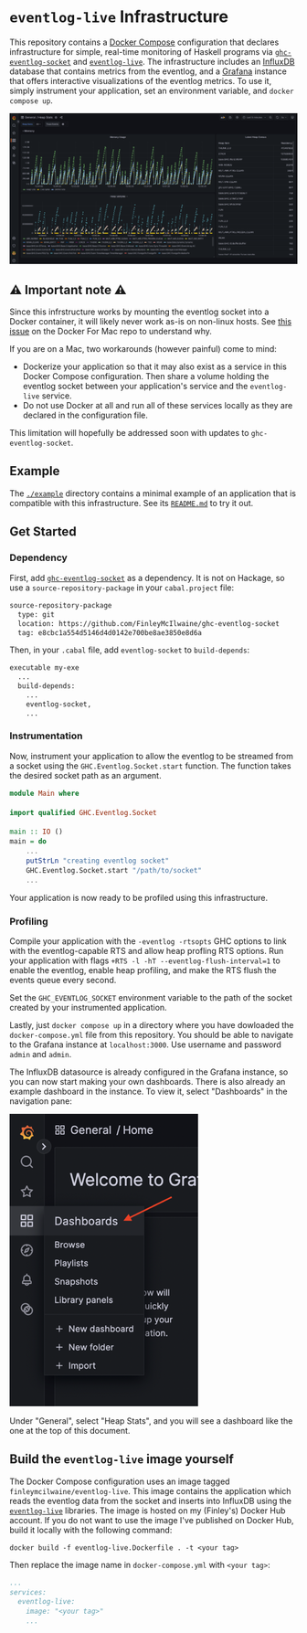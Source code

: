 # `eventlog-live` Infrastructure

This repository contains a [Docker Compose][docs:docker-compose] configuration
that declares infrastructure for simple, real-time monitoring of Haskell
programs via [`ghc-eventlog-socket`][ghc-eventlog-socket] and
[`eventlog-live`][eventlog-live]. The infrastructure includes an
[InfluxDB][docs:influxdb] database that contains metrics from the eventlog, and
a [Grafana][docs:grafana] instance that offers interactive visualizations of the
eventlog metrics. To use it, simply instrument your application, set an
environment variable, and `docker compose up`.

![](./assets/img/dashboard.png)

## :warning: Important note :warning:

Since this infrstructure works by mounting the eventlog socket into a Docker
container, it will likely never work as-is on non-linux hosts. See
[this issue](https://github.com/docker/for-mac/issues/483) on the Docker For Mac
repo to understand why.

If you are on a Mac, two workarounds (however painful) come to mind:
- Dockerize your application so that it may also exist as a service in this
  Docker Compose configuration. Then share a volume holding the eventlog socket
  between your application's service and the `eventlog-live` service.
- Do not use Docker at all and run all of these services locally as they are
  declared in the configuration file.

This limitation will hopefully be addressed soon with updates to
`ghc-eventlog-socket`.

## Example

The [`./example`](./example/) directory contains a minimal example of an
application that is compatible with this infrastructure. See its
[`README.md`](./example/README.md) to try it out.

## Get Started

### Dependency

First, add [`ghc-eventlog-socket`][ghc-eventlog-socket] as a dependency. It is
not on Hackage, so use a `source-repository-package` in your `cabal.project`
file:

```cabal
source-repository-package
  type: git
  location: https://github.com/FinleyMcIlwaine/ghc-eventlog-socket
  tag: e8cbc1a554d5146d4d0142e700be8ae3850e8d6a
```

Then, in your `.cabal` file, add `eventlog-socket` to `build-depends`:

```cabal
executable my-exe
  ...
  build-depends:
    ...
    eventlog-socket,
    ...
```

### Instrumentation

Now, instrument your application to allow the eventlog to be streamed from a
socket using the `GHC.Eventlog.Socket.start` function. The function takes the
desired socket path as an argument.

```haskell
module Main where

import qualified GHC.Eventlog.Socket

main :: IO ()
main = do
    ...
    putStrLn "creating eventlog socket"
    GHC.Eventlog.Socket.start "/path/to/socket"
    ...
```

Your application is now ready to be profiled using this infrastructure.

### Profiling

Compile your application with the `-eventlog -rtsopts` GHC options to link with
the eventlog-capable RTS and allow heap profling RTS options. Run your
application with flags `+RTS -l -hT --eventlog-flush-interval=1` to enable the
eventlog, enable heap profiling, and make the RTS flush the events queue every
second.

Set the `GHC_EVENTLOG_SOCKET` environment variable to the path of the socket
created by your instrumented application.

Lastly, just `docker compose up` in a directory where you have dowloaded the
`docker-compose.yml` file from this repository. You should be able to navigate
to the Grafana instance at `localhost:3000`. Use username and password `admin`
and `admin`.

The InfluxDB datasource is already configured in the Grafana instance, so you
can now start making your own dashboards. There is also already an example
dashboard in the instance. To view it, select "Dashboards" in the navigation
pane:

![](./assets/img/dashboards.png)

Under "General", select "Heap Stats", and you will see a dashboard like the one
at the top of this document.

## Build the `eventlog-live` image yourself

The Docker Compose configuration uses an image tagged
`finleymcilwaine/eventlog-live`. This image contains the application which reads
the eventlog data from the socket and inserts into InfluxDB using the
[`eventlog-live`][eventlog-live] libraries. The image is hosted on my (Finley's)
Docker Hub account. If you do not want to use the image I've published on Docker
Hub, build it locally with the following command:

```
docker build -f eventlog-live.Dockerfile . -t <your tag>
```

Then replace the image name in `docker-compose.yml` with `<your tag>`:

```yml
...
services:
  eventlog-live:
    image: "<your tag>"
    ...
```

[docs:docker-compose]: https://docs.docker.com/compose/
[docs:influxdb]: https://www.influxdata.com/
[docs:grafana]: https://grafana.com/

[eventlog-live]: https://github.com/mpickering/eventlog-live
[ghc-eventlog-socket]: https://github.com/bgamari/ghc-eventlog-socket
